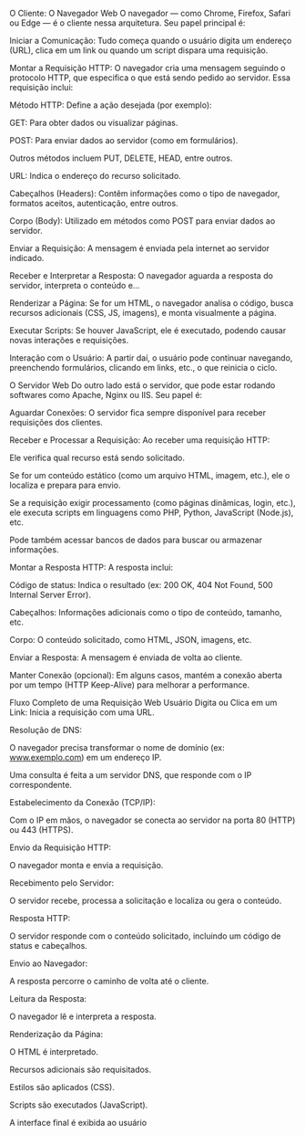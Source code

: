 O Cliente: O Navegador Web
O navegador — como Chrome, Firefox, Safari ou Edge — é o cliente nessa arquitetura. Seu papel principal é:

Iniciar a Comunicação: Tudo começa quando o usuário digita um endereço (URL), clica em um link ou quando um script dispara uma requisição.

Montar a Requisição HTTP: O navegador cria uma mensagem seguindo o protocolo HTTP, que especifica o que está sendo pedido ao servidor. Essa requisição inclui:

Método HTTP: Define a ação desejada (por exemplo):

GET: Para obter dados ou visualizar páginas.

POST: Para enviar dados ao servidor (como em formulários).

Outros métodos incluem PUT, DELETE, HEAD, entre outros.

URL: Indica o endereço do recurso solicitado.

Cabeçalhos (Headers): Contêm informações como o tipo de navegador, formatos aceitos, autenticação, entre outros.

Corpo (Body): Utilizado em métodos como POST para enviar dados ao servidor.

Enviar a Requisição: A mensagem é enviada pela internet ao servidor indicado.

Receber e Interpretar a Resposta: O navegador aguarda a resposta do servidor, interpreta o conteúdo e...

Renderizar a Página: Se for um HTML, o navegador analisa o código, busca recursos adicionais (CSS, JS, imagens), e monta visualmente a página.

Executar Scripts: Se houver JavaScript, ele é executado, podendo causar novas interações e requisições.

Interação com o Usuário: A partir daí, o usuário pode continuar navegando, preenchendo formulários, clicando em links, etc., o que reinicia o ciclo.

O Servidor Web
Do outro lado está o servidor, que pode estar rodando softwares como Apache, Nginx ou IIS. Seu papel é:

Aguardar Conexões: O servidor fica sempre disponível para receber requisições dos clientes.

Receber e Processar a Requisição: Ao receber uma requisição HTTP:

Ele verifica qual recurso está sendo solicitado.

Se for um conteúdo estático (como um arquivo HTML, imagem, etc.), ele o localiza e prepara para envio.

Se a requisição exigir processamento (como páginas dinâmicas, login, etc.), ele executa scripts em linguagens como PHP, Python, JavaScript (Node.js), etc.

Pode também acessar bancos de dados para buscar ou armazenar informações.

Montar a Resposta HTTP: A resposta inclui:

Código de status: Indica o resultado (ex: 200 OK, 404 Not Found, 500 Internal Server Error).

Cabeçalhos: Informações adicionais como o tipo de conteúdo, tamanho, etc.

Corpo: O conteúdo solicitado, como HTML, JSON, imagens, etc.

Enviar a Resposta: A mensagem é enviada de volta ao cliente.

Manter Conexão (opcional): Em alguns casos, mantém a conexão aberta por um tempo (HTTP Keep-Alive) para melhorar a performance.

Fluxo Completo de uma Requisição Web
Usuário Digita ou Clica em um Link: Inicia a requisição com uma URL.

Resolução de DNS:

O navegador precisa transformar o nome de domínio (ex: www.exemplo.com) em um endereço IP.

Uma consulta é feita a um servidor DNS, que responde com o IP correspondente.

Estabelecimento da Conexão (TCP/IP):

Com o IP em mãos, o navegador se conecta ao servidor na porta 80 (HTTP) ou 443 (HTTPS).

Envio da Requisição HTTP:

O navegador monta e envia a requisição.

Recebimento pelo Servidor:

O servidor recebe, processa a solicitação e localiza ou gera o conteúdo.

Resposta HTTP:

O servidor responde com o conteúdo solicitado, incluindo um código de status e cabeçalhos.

Envio ao Navegador:

A resposta percorre o caminho de volta até o cliente.

Leitura da Resposta:

O navegador lê e interpreta a resposta.

Renderização da Página:

O HTML é interpretado.

Recursos adicionais são requisitados.

Estilos são aplicados (CSS).

Scripts são executados (JavaScript).

A interface final é exibida ao usuário
